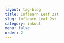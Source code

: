 ```yaml
---
layout: tag-blog
title: Inflearn Leaf 2st
slug: Inflearn Leaf 2st
category: in&out
menu: false
order: 2
---
```

